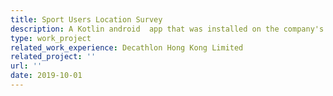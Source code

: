 ```yaml
---
title: Sport Users Location Survey
description: A Kotlin android  app that was installed on the company's tablet. To better understand the user’s regional behaviors, this app provides a streamlined process for store’s teammates to survey the sport user's living region. It is a single view app that has been developed and delivered in 2-weeks.
type: work_project
related_work_experience: Decathlon Hong Kong Limited
related_project: ''
url: ''
date: 2019-10-01
---
```

